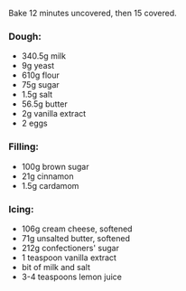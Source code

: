 Bake 12 minutes uncovered, then 15 covered.

### Dough:
- 340.5g milk
- 9g yeast
- 610g flour
- 75g sugar
- 1.5g salt
- 56.5g butter
- 2g vanilla extract
- 2 eggs

### Filling:
- 100g brown sugar 
- 21g cinnamon
- 1.5g cardamom

### Icing:
- 106g cream cheese, softened 
- 71g unsalted butter, softened
- 212g confectioners' sugar
- 1 teaspoon vanilla extract
- bit of milk and salt
- 3-4 teaspoons lemon juice


